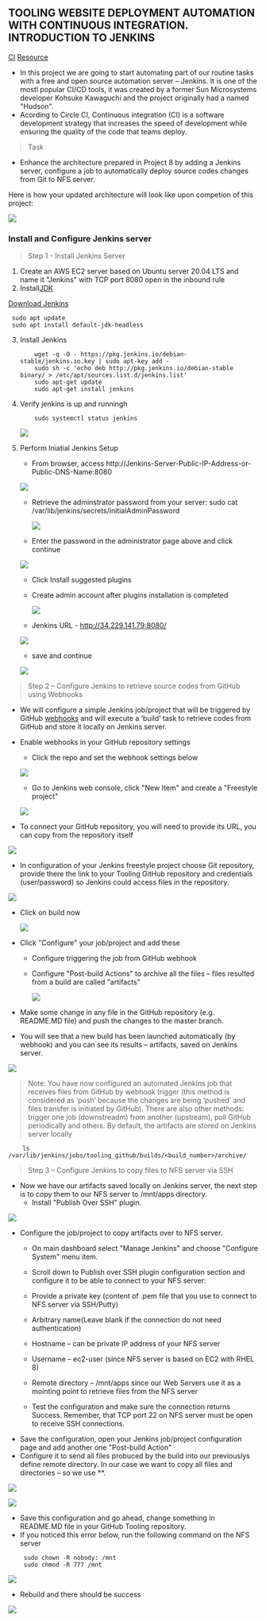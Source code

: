 ## TOOLING WEBSITE DEPLOYMENT AUTOMATION WITH CONTINUOUS INTEGRATION. INTRODUCTION TO JENKINS

[CI](https://circleci.com/continuous-integration/)
[Resource](https://www.youtube.com/watch?v=DqiK1M-cH0g)

- In this project we are going to start automating part of our routine tasks with a free and open source automation server – Jenkins. It is one of the mostl popular CI/CD tools, it was created by a former Sun Microsystems developer Kohsuke Kawaguchi and the project originally had a named "Hudson".
- Acording to Circle CI, Continuous integration (CI) is a software development strategy that increases the speed of development while ensuring the quality of the code that teams deploy.

> Task
- Enhance the architecture prepared in Project 8 by adding a Jenkins server, configure a job to automatically deploy source codes changes from Git to NFS server.

Here is how your updated architecture will look like upon competion of this project:

![](images/project9/arch.png)

### Install and Configure Jenkins server

> Step 1 - Install Jenkins Server
1. Create an AWS EC2 server based on Ubuntu server 20.04 LTS and name it "Jenkins" with TCP port 8080 open in the inbound rule
2. Install[JDK](https://en.wikipedia.org/wiki/Java_Development_Kit)

[Download Jenkins](https://www.jenkins.io/download/)
   ```
    sudo apt update
    sudo apt install default-jdk-headless

   ```
3. Install Jenkins
    ```
        wget -q -O - https://pkg.jenkins.io/debian-stable/jenkins.io.key | sudo apt-key add -
        sudo sh -c 'echo deb http://pkg.jenkins.io/debian-stable binary/ > /etc/apt/sources.list.d/jenkins.list'
        sudo apt-get update
        sudo apt-get install jenkins
    ```
4. Verify jenkins is up and runningh
    ```
        sudo systemctl status jenkins
    ```
    ![](images/project9/jenkins-status.png)
5. Perform Iniatial Jenkins Setup
    * From browser, access http://Jenkins-Server-Public-IP-Address-or-Public-DNS-Name:8080

    ![](images/project9/unlock-page.png)

    * Retrieve the adminstrator password from your server: sudo cat /var/lib/jenkins/secrets/initialAdminPassword

      ![](images/project9/admin-password.png)

    * Enter the password in the administrator page above and click continue

    ![](images/project9/after-admin-login.png)

    * Click Install suggested plugins
    * Create admin account after plugins installation is completed

      ![](images/project9/create-new-acct.png)

    * Jenkins URL - http://34.229.141.79:8080/

    ![](images/project9/jenkins-url.png)

    * save and continue

     ![](images/project9/finish.png)

> Step 2 – Configure Jenkins to retrieve source codes from GitHub using Webhooks
- We will configure a simple Jenkins job/project that will be triggered by GitHub [webhooks](https://en.wikipedia.org/wiki/Webhook) and will execute a ‘build’ task to retrieve codes from GitHub and store it locally on Jenkins server.
- Enable webhooks in your GitHub repository settings
    * Click the repo and set the webhook settings below

     ![](images/project9/webhook.png)

    * Go to Jenkins web console, click "New Item" and create a "Freestyle project"

    ![](images/project9/new-item.png)

- To connect your GitHub repository, you will need to provide its URL, you can copy from the repository itself

 ![](images/project9/github-url.png)

 - In configuration of your Jenkins freestyle project choose Git repository, provide there the link to your Tooling GitHub repository and credentials (user/password) so Jenkins could access files in the repository.

 ![](images/project9/add-github-link.png)

 - Click on build now

     ![](images/project9/build.png)

 - Click "Configure" your job/project and add these
    * Configure triggering the job from GitHub webhook
    * Configure "Post-build Actions" to archive all the files – files resulted from a build are called "artifacts"

        ![](images/project9/post-build.png)
-  Make some change in any file in the GitHub repository (e.g. README.MD file) and push the changes to the master branch.

- You will see that a new build has been launched automatically (by webhook) and you can see its results – artifacts, saved on Jenkins server.

![](images/project9/readme-change.png)

> Note: You have now configured an automated Jenkins job that receives files from GitHub by webhook trigger (this method is considered as ‘push’ because the changes are being ‘pushed’ and files transfer is initiated by GitHub). There are also other methods: trigger one job (downstreadm) from another (upstream), poll GitHub periodically and others. By default, the artifacts are stored on Jenkins server locally
```
    ls /var/lib/jenkins/jobs/tooling_github/builds/<build_number>/archive/

```
> Step 3 – Configure Jenkins to copy files to NFS server via SSH
- Now we have our artifacts saved locally on Jenkins server, the next step is to copy them to our NFS server to /mnt/apps directory.
    * Install "Publish Over SSH" plugin.

![](images/project9/ss-plugin.png)
- Configure the job/project to copy artifacts over to NFS server.
    * On main dashboard select "Manage Jenkins" and choose "Configure System" menu item.

    * Scroll down to Publish over SSH plugin configuration section and configure it to be able to connect to your NFS server:

    * Provide a private key (content of .pem file that you use to connect to NFS server via SSH/Putty)
    * Arbitrary name(Leave blank if the connection do not need authentication)
    * Hostname – can be private IP address of your NFS server
    * Username – ec2-user (since NFS server is based on EC2 with RHEL 8)
    * Remote directory – /mnt/apps since our Web Servers use it as a mointing point to retrieve files from the NFS server
    * Test the configuration and make sure the connection returns Success. Remember, that TCP port 22 on NFS server must be open to receive SSH connections.
- Save the configuration, open your Jenkins job/project configuration page and add another one "Post-build Action"
- Configure it to send all files probuced by the build into our previouslys define remote directory. In our case we want to copy all files and directories – so we use **.

![](images/project9/add-post-build.png)

![](images/project9/post-build-config.png)

- Save this configuration and go ahead, change something in README.MD file in your GitHub Tooling repository.
- If you noticed this error below, run the following command on the NFS server
    ```
     sudo chown -R nobody: /mnt
     sudo chmod -R 777 /mnt

    ```

![](images/project9/build-error.png)

- Rebuild and there should be success

![](images/project9/last-build-success.png)



